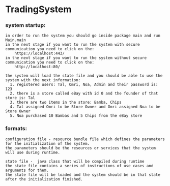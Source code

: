 # TradingSystem


### system startup: 
    
    in order to run the system you should go inside package main and run Main.main
    in the next stage if you want to run the system with secure communication you need to click on the:
        https://localhost:443/
    in the next stage if you want to run the system without secure communication you need to click on the:
        http://localhost:80/
        
    the system will load the state file and you should be able to use the system with the next information:
      1. registered users: Tal, Omri, Noa, Admin and their password is: 123
      2. there is a store called eBay with id 0 and the founder of that store is: Tal
      3. there are two items in the store: Bamba, Chips
      4. Tal assigned Omri to be Store Owner and Omri assigned Noa to be Store Owner
      5. Noa purchased 10 Bambas and 5 Chips from the eBay store
    
### formats:

    configuration file - resource bundle file which defines the parameters for the initialization of the system.
    the parameters should be the resources or services that the system will use during runtime.
    
    state file -  java class that will be compiled during runtime
    the state file contains a series of instructions of use cases and arguments for them.
    the state file will be loaded and the system should be in that state after the initialization finished.
